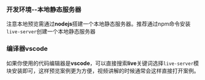 ### 开发环境--本地静态服务器

注意本地预览需通过**nodejs**搭建一个本地静态服务器。推荐通过npm命令安装`live-server`创建一个本地静态服务器

### 编译器vscode

如果你使用的代码编辑器是**vscode**，可以直接搜索**live**关键词选择`live-server`模块安装即可，这样预览案例更为方便，视频讲解的时候通常会这样直接打开案例。
